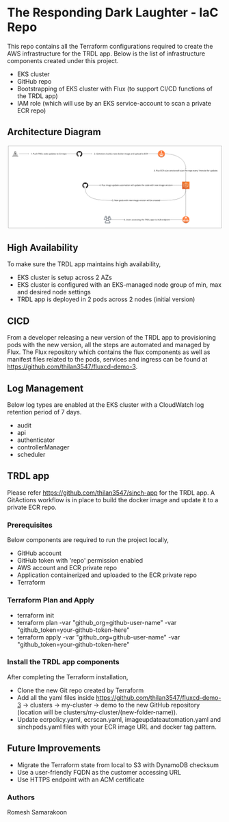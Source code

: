 # The Responding Dark Laughter - IaC Repo

This repo contains all the Terraform configurations required to create the AWS infrastructure for the TRDL app. Below is the list of infrastructure components created under this project.

- EKS cluster
- GitHub repo
- Bootstrapping of EKS cluster with Flux (to support CI/CD functions of the TRDL app)
- IAM role (which will use by an EKS service-account to scan a private ECR repo)

## Architecture Diagram

![Screenshot](screenshot.png)

## High Availability

To make sure the TRDL app maintains high availability,

- EKS cluster is setup across 2 AZs
- EKS cluster is configured with an EKS-managed node group of min, max and desired node settings
- TRDL app is deployed in 2 pods across 2 nodes (initial version)

## CICD

From a developer releasing a new version of the TRDL app to provisioning pods with the new version, all the steps are automated and managed by Flux. The Flux repository which contains the flux components as well as manifest files related to the pods, services and ingress can be found at https://github.com/thilan3547/fluxcd-demo-3.

## Log Management

Below log types are enabled at the EKS cluster with a CloudWatch log retention period of 7 days.
- audit
- api
- authenticator
- controllerManager
- scheduler

## TRDL app

Please refer https://github.com/thilan3547/sinch-app for the TRDL app. A GitActions workflow is in place to build the docker image and update it to a private ECR repo.

### Prerequisites

Below components are required to run the project locally,
- GitHub account
- GitHub token with 'repo' permission enabled 
- AWS account and ECR private repo
- Application containerized and uploaded to the ECR private repo
- Terraform

### Terraform Plan and Apply

- terraform init
- terraform plan -var "github_org=github-user-name" -var "github_token=your-github-token-here"
- terraform apply -var "github_org=github-user-name" -var "github_token=your-github-token-here"

### Install the TRDL app components

After completing the Terraform installation, 
- Clone the new Git repo created by Terraform
- Add all the yaml files inside https://github.com/thilan3547/fluxcd-demo-3 -> clusters -> my-cluster -> demo to the new GitHub repository (location will be clusters/my-cluster/(new-folder-name)).
- Update ecrpolicy.yaml, ecrscan.yaml, imageupdateautomation.yaml and sinchpods.yaml files with your ECR image URL and docker tag pattern.

## Future Improvements

- Migrate the Terraform state from local to S3 with DynamoDB checksum
- Use a user-friendly FQDN as the customer accessing URL
- Use HTTPS endpoint with an ACM certificate

### Authors

Romesh Samarakoon

